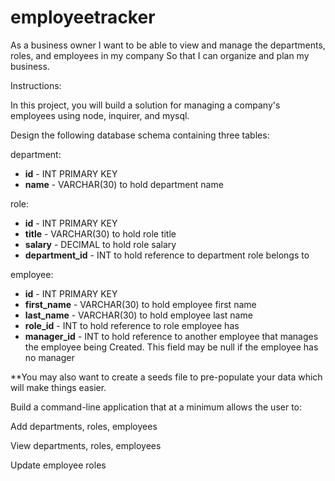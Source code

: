 # employeetracker
As a business owner
I want to be able to view and manage the departments, roles, and employees in my company
So that I can organize and plan my business.

Instructions:

In this project, you will build a solution for managing a company's employees using node, inquirer, and mysql.

Design the following database schema containing three tables:


department:

  * **id** - INT PRIMARY KEY
  * **name** - VARCHAR(30) to hold department name

 role:

  * **id** - INT PRIMARY KEY
  * **title** -  VARCHAR(30) to hold role title
  * **salary** -  DECIMAL to hold role salary
  * **department_id** -  INT to hold reference to department role belongs to

 employee:

  * **id** - INT PRIMARY KEY
  * **first_name** - VARCHAR(30) to hold employee first name
  * **last_name** - VARCHAR(30) to hold employee last name
  * **role_id** - INT to hold reference to role employee has
  * **manager_id** - INT to hold reference to another employee that manages the employee being Created. This field may be null if the employee has no manager

  **You may also want to create a seeds file to pre-populate your data which will make things easier.



Build a command-line application that at a minimum allows the user to:

Add departments, roles, employees

View departments, roles, employees

Update employee roles



